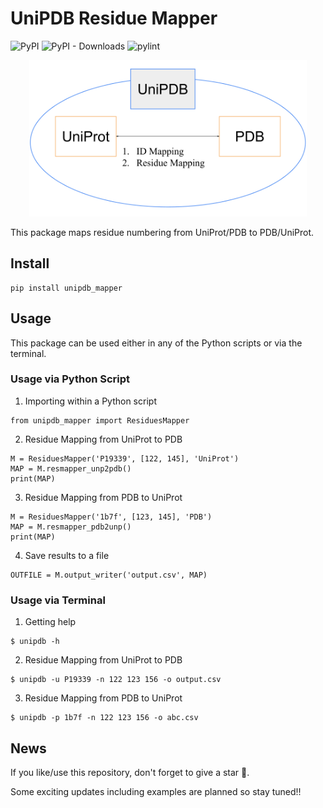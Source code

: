 # UniPDB Residue Mapper 
![PyPI](https://img.shields.io/pypi/v/unipdb_mapper?label=pypi%20package)
![PyPI - Downloads](https://img.shields.io/pypi/dm/unipdb_mapper)
![pylint]()

<p align="center"><img src="https://github.com/HrishiDhondge/unipdb_mapper/raw/main/.github/unipdb_mapper.png" height="250"/></p>

This package maps residue numbering from UniProt/PDB to PDB/UniProt. 

## Install

```
pip install unipdb_mapper
```

## Usage
This package can be used either in any of the Python scripts or via the terminal. 

### Usage via Python Script

1. Importing within a Python script
```
from unipdb_mapper import ResiduesMapper
```

2. Residue Mapping from UniProt to PDB
```
M = ResiduesMapper('P19339', [122, 145], 'UniProt')
MAP = M.resmapper_unp2pdb()
print(MAP)
```

3. Residue Mapping from PDB to UniProt
```
M = ResiduesMapper('1b7f', [123, 145], 'PDB')
MAP = M.resmapper_pdb2unp()
print(MAP)
```

4. Save results to a file
```
OUTFILE = M.output_writer('output.csv', MAP)
```

### Usage via Terminal
1. Getting help

```
$ unipdb -h
```

2. Residue Mapping from UniProt to PDB
```
$ unipdb -u P19339 -n 122 123 156 -o output.csv
```

3. Residue Mapping from PDB to UniProt
```
$ unipdb -p 1b7f -n 122 123 156 -o abc.csv
```


## News
If you like/use this repository, don't forget to give a star 🌟.

Some exciting updates including examples are planned so stay tuned!!
